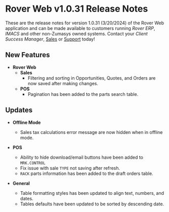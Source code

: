# Rover Web v1.0.31 Release Notes

<badge text= "Version 1.0.31" vertical="middle" />

<PageHeader />

These are the release notes for version 1.0.31 (3/20/2024) of the Rover Web application and can be made available to customers running _Rover ERP_, _IMACS_ and other non-Zumasys owned systems. Contact your _Client Success Manager_, [Sales](mailto:sales@zumasys.com?subject=Rover%20Web%20v1.0.31) or [Support](mailto:help@zumasys.com?subject=Rover%20Web%20v1.0.31) today!

## New Features

- **Rover Web**
  - **Sales**
    - Filtering and sorting in Opportunities, Quotes, and Orders are now saved after making changes.
  - **POS**
    - Pagination has been added to the parts search table.

## Updates

- **Offline Mode**

  - Sales tax calculations error message are now hidden when in offline mode.

- **POS**

  - Ability to hide download/email buttons have been added to `MRK.CONTROL`
  - Fix issue with sale `TYPE` not saving after refresh.
  - `RACK` parts information has been added to the draft orders table.

- **General**
  - Table formatting styles has been updated to align text, numbers, and dates.
  - Tables defaults have been updated to be sorted by descending date.

<PageFooter />
